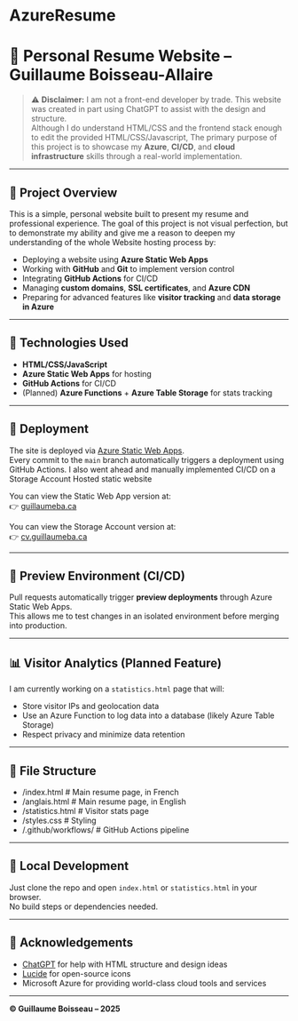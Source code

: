 # AzureResume
# 📄 Personal Resume Website – Guillaume Boisseau-Allaire

> ⚠️ **Disclaimer:** I am not a front-end developer by trade. This website was created in part using ChatGPT to assist with the design and structure.  
> Although I do understand HTML/CSS and the frontend stack enough to edit the provided HTML/CSS/Javascript, The primary purpose of this project is to showcase my **Azure**, **CI/CD**, and **cloud infrastructure** skills through a real-world implementation.

---

## 🎯 Project Overview

This is a simple, personal website built to present my resume and professional experience. The goal of this project is not visual perfection, but to demonstrate my ability and give me a reason to deepen my understanding of the whole Website hosting process by:

- Deploying a website using **Azure Static Web Apps**
- Working with **GitHub** and **Git** to implement version control  
- Integrating **GitHub Actions** for CI/CD
- Managing **custom domains**, **SSL certificates**, and **Azure CDN**
- Preparing for advanced features like **visitor tracking** and **data storage in Azure**

---

## 🧰 Technologies Used

- **HTML/CSS/JavaScript**
- **Azure Static Web Apps** for hosting
- **GitHub Actions** for CI/CD
- (Planned) **Azure Functions** + **Azure Table Storage** for stats tracking

---

## 🚀 Deployment

The site is deployed via [Azure Static Web Apps](https://learn.microsoft.com/en-us/azure/static-web-apps/overview).  
Every commit to the `main` branch automatically triggers a deployment using GitHub Actions.
I also went ahead and manually implemented CI/CD on a Storage Account Hosted static website

You can view the Static Web App version at:  
👉 [guillaumeba.ca](https://guillaumeba.ca)

You can view the Storage Account version at:  
👉 [cv.guillaumeba.ca](https://cv.guillaumeba.ca)

---

## 🔬 Preview Environment (CI/CD)

Pull requests automatically trigger **preview deployments** through Azure Static Web Apps.  
This allows me to test changes in an isolated environment before merging into production.

---

## 📊 Visitor Analytics (Planned Feature)

I am currently working on a `statistics.html` page that will:
- Store visitor IPs and geolocation data
- Use an Azure Function to log data into a database (likely Azure Table Storage)
- Respect privacy and minimize data retention

---

## 📁 File Structure
- /index.html # Main resume page, in French
- /anglais.html # Main resume page, in English
- /statistics.html # Visitor stats page
- /styles.css # Styling
 - /.github/workflows/ # GitHub Actions pipeline

---

## 🧪 Local Development

Just clone the repo and open `index.html` or `statistics.html` in your browser.  
No build steps or dependencies needed.

---

## 🙏 Acknowledgements

- [ChatGPT](https://openai.com/chatgpt) for help with HTML structure and design ideas
- [Lucide](https://lucide.dev) for open-source icons
- Microsoft Azure for providing world-class cloud tools and services

---

**© Guillaume Boisseau – 2025**

